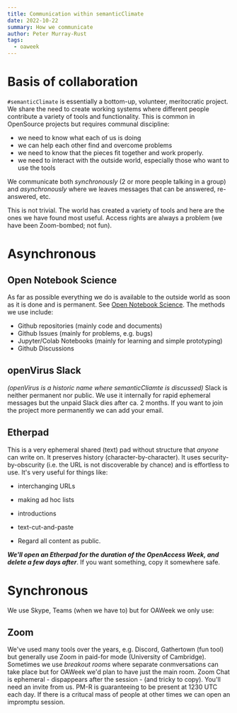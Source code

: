 ```yaml
---
title: Communication within semanticClimate
date: 2022-10-22
summary: How we communicate
author: Peter Murray-Rust
tags:
  - oaweek
---
```

  
# Basis of collaboration

`#semanticClimate` is essentially a bottom-up, volunteer, meritocratic project. We share the need to create 
working systems where different people contribute a variety of tools and functionality. This is common in OpenSource 
projects but requires communal discipline:
* we need to know what each of us is doing
* we can help each other find and overcome problems
* we need to know that the pieces fit together and work properly. 
* we need to interact with the outside world, especially those who want to use the tools

We communicate both *synchronously* (2 or more people talking in a group) and *asynchronously* where we leaves messages 
that can be answered, re-answered, etc. 

This is not trivial. The world has created a variety of tools and here are the ones we have found most useful. 
Access rights are always a problem (we have been Zoom-bombed; not fun).

# Asynchronous

## Open Notebook Science 
As far as possible everything we do is available to the outside world as soon as it is done and is permanent. 
See [Open Notebook Science](https://en.wikipedia.org/wiki/Open-notebook_science). The methods we use include:
* Github repositories (mainly code and documents)
* Github Issues (mainly for problems, e.g. bugs)
* Jupyter/Colab Notebooks (mainly for learning and simple prototyping)
* Github Discussions

## openVirus Slack

*(openVirus is a historic name where semanticCliamte is discussed)*
Slack is neither permanent nor public. We use it internally for rapid ephemeral messages but the unpaid Slack dies 
after ca. 2 months. If you want to join the project more permanently we can add your email.

## Etherpad

This is a very ephemeral shared (text) pad without structure that *anyone* can write on. It preserves history (character-by-character).
It uses security-by-obscurity (i.e. the URL is not discoverable by chance) and is effortless to use. It's very useful for things like:
* interchanging URLs
* making ad hoc lists
* introductions
* text-cut-and-paste

* Regard all content as public.

***We'll open an Etherpad for the duration of the OpenAccess Week, and delete a few days after***. 
If you want something, copy it somewhere safe.

# Synchronous

We use Skype, Teams (when we have to) but for OAWeek we only use:

## Zoom
We've used many tools over the years, e.g. Discord, Gathertown (fun tool) but generally use Zoom in paid-for mode (University of Cambridge). 
Sometimes we use *breakout rooms* where separate conmversations can take place but for OAWeek we'd plan to have just the 
main room. Zoom Chat is ephemeral - dispappears after the session - (and tricky to copy). You'll need an invite from us. 
PM-R is guaranteeing to be present at 1230 UTC each day. If there is a critucal mass of people at other times we can 
open an impromptu session.
